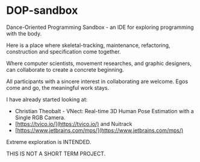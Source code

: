  <!-- Output copied to clipboard! -->

<!-----
NEW: Check the "Suppress top comment" option to remove this info from the output.

Conversion time: 0.406 seconds.


Using this Markdown file:

1. Paste this output into your source file.
2. See the notes and action items below regarding this conversion run.
3. Check the rendered output (headings, lists, code blocks, tables) for proper
   formatting and use a linkchecker before you publish this page.

Conversion notes:

* Docs to Markdown version 1.0β29
* Mon Jul 27 2020 21:24:31 GMT-0700 (PDT)
* Source doc: DOP-sandbox
----->


 


# DOP-sandbox

Dance-Oriented Programming Sandbox - an IDE for exploring programming with the body.

Here is a place where skeletal-tracking, maintenance, refactoring, construction and specification come together.

Where computer scientists, movement researches, and graphic designers, can collaborate to create a concrete beginning.

All participants with a sincere interest in collaborating are welcome. Egos come and go, the meaningful work stays.

I have already started looking at:



*   Christian Theobalt - VNect: Real-time 3D Human Pose Estimation with a Single RGB Camera.
*   [https://tvico.io/](https://tvico.io/) and Nuitrack
*   [https://www.jetbrains.com/mps/](https://www.jetbrains.com/mps/) 

Extreme exploration is INTENDED.

THIS IS NOT A SHORT TERM PROJECT.
